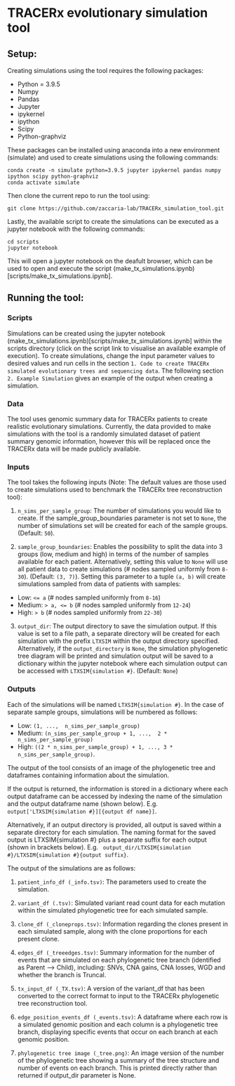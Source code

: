 # TRACERx evolutionary simulation tool


## Setup:
Creating simulations using the tool requires the following packages:

- Python = 3.9.5
- Numpy
- Pandas
- Jupyter 
- ipykernel
- ipython 
- Scipy 
- Python-graphviz 

These packages can be installed using anaconda into a new environment (simulate) and used to create simulations using the following commands:

```shell 
conda create -n simulate python=3.9.5 jupyter ipykernel pandas numpy ipython scipy python-graphviz
conda activate simulate
```

Then clone the current repo to run the tool using:

```shell
git clone https://github.com/zaccaria-lab/TRACERx_simulation_tool.git
```

Lastly, the available script to create the simulations can be executed as a jupyter notebook with the following commands:

```shell
cd scripts
jupyter notebook
```

This will open a jupyter notebook on the deafult browser, which can be used to open and execute the script (make_tx_simulations.ipynb)[scripts/make_tx_simulations.ipynb].

## Running the tool:
### Scripts 

Simulations can be created using the jupyter notebook (make_tx_simulations.ipynb)[scripts/make_tx_simulations.ipynb] within the scripts directory (click on the script link to visualise an available example of execution).
To create simulations, change the input parameter values to desired values and run cells in the section `1. Code to create TRACERx simulated evolutionary trees and sequencing data`.
The following section `2. Example Simulation` gives an example of the output when creating a simulation.

### Data 

The tool uses genomic summary data for TRACERx patients to create realistic evolutionary simulations. Currently, the data provided to make simulations with the tool is a randomly simulated dataset of patient summary genomic information, however this will be replaced once the TRACERx data will be made publicly available.


### Inputs
The tool takes the following inputs (Note: The default values are those used to create simulations used to benchmark the TRACERx tree reconstruction tool):

1. `n_sims_per_sample_group`: The number of simulations you would like to create. If the sample_group_boundaries parameter is not set to `None`, the number of simulations set will be created for each of the sample groups. (Default: `50`). 

2. `sample_group_boundaries`: Enables the possibility to split the data into 3 groups (low, medium and high) in terms of the number of samples available for each patient. Alternatively, setting this value to `None` will use all patient data to create simulations (# nodes sampled uniformly from `8-30`). (Default: `(3, 7)`). Setting this parameter to a tuple `(a, b)` will create simulations sampled from data of patients with samples:
  - Low: `<= a` (# nodes sampled uniformly from `8-16`)
  - Medium: `> a, <= b` (# nodes sampled uniformly from `12-24`)
  - High: `> b` (# nodes sampled uniformly from `22-30`)

3. `output_dir`: The output directory to save the simulation output. If this value is set to a file path, a separate directory will be created for each simulation with the prefix `LTXSIM` within the output directory specified. Alternatively, if the `output_directory` is `None`, the simulation phylogenetic tree diagram will be printed and simulation output will be saved to a dictionary within the jupyter notebook where each simulation output can be accessed with `LTXSIM{simulation #}`. (Default: `None`)


### Outputs

Each of the simulations will be named `LTXSIM{simulation #}`. In the case of separate sample groups, simulations will be numbered as follows: 
 - Low: `(1, ...,  n_sims_per_sample_group)`
 - Medium: `(n_sims_per_sample_group + 1, ...,  2 * n_sims_per_sample_group)`
 - High: `((2 * n_sims_per_sample_group) + 1, ..., 3 * n_sims_per_sample_group)`.


The output of the tool consists of an image of the phylogenetic tree and dataframes containing information about the simulation.

If the output is returned, the information is stored in a dictionary where each output dataframe can be accessed by indexing the name of the simulation and the output dataframe name (shown below). E.g. `output['LTXSIM{simulation #}][{output df name}]`.

Alternatively, if an output directory is provided, all output is saved within a separate directory for each simulation. The naming format for the saved output is LTXSIM{simulation #} plus a separate suffix for each output (shown in brackets below). E.g. ` output_dir/LTXSIM{simulation #}/LTXSIM{simulation #}{output suffix}`.

The output of the simulations are as follows:

1. `patient_info_df (_info.tsv)`: The parameters used to create the simulation.

2. `variant_df (.tsv)`: Simulated variant read count data for each mutation within the simulated phylogenetic tree for each simulated sample.

3. `clone_df (_cloneprops.tsv)`: Information regarding the clones present in each simulated sample, along with the clone proportions for each present clone.

4. `edges_df (_treeedges.tsv)`: Summary information for the number of events that are simulated on each phylogenetic tree branch (identified as Parent --> Child), including: SNVs, CNA gains, CNA losses, WGD and whether the branch is Truncal.

5. `tx_input_df (_TX.tsv)`: A version of the variant_df that has been converted to the correct format to input to the TRACERx phylogenetic tree reconstruction tool.

6. `edge_position_events_df (_events.tsv)`: A dataframe where each row is a simulated genomic position and each column is a phylogenetic tree branch, displaying specific events that occur on each branch at each genomic position. 

7. `phylogenetic tree image (_tree.png)`: An image version of the number of the phylogenetic tree showing a summary of the tree structure and number of events on each branch. This is printed directly rather than returned if output_dir parameter is None.

